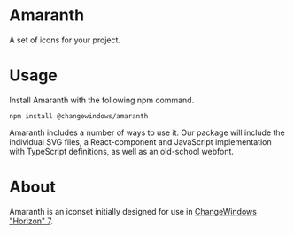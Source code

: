 # Amaranth
A set of icons for your project.

# Usage
Install Amaranth with the following npm command.

```
npm install @changewindows/amaranth
```

Amaranth includes a number of ways to use it. Our package will include the individual SVG files, a React-component and JavaScript implementation with TypeScript definitions, as well as an old-school webfont.

# About
Amaranth is an iconset initially designed for use in [ChangeWindows "Horizon" 7](https://github.com/changewindows/horizon).